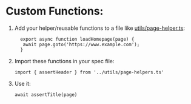 # Custom Functions:

1. Add your helper/reusable functions to a file like [utils/page-helper.ts](utils/page-helper.ts):

   ```
     export async function loadHomepage(page) {
      await page.goto('https://www.example.com');
     }
   ```

2. Import these functions in your spec file:

   ```
   import { assertHeader } from '../utils/page-helpers.ts'
   ```

3. Use it:
   ```
   await assertTitle(page)
   ```
